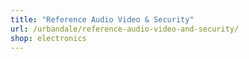 ```yaml
---
title: "Reference Audio Video & Security"
url: /urbandale/reference-audio-video-and-security/
shop: electronics
---
```

